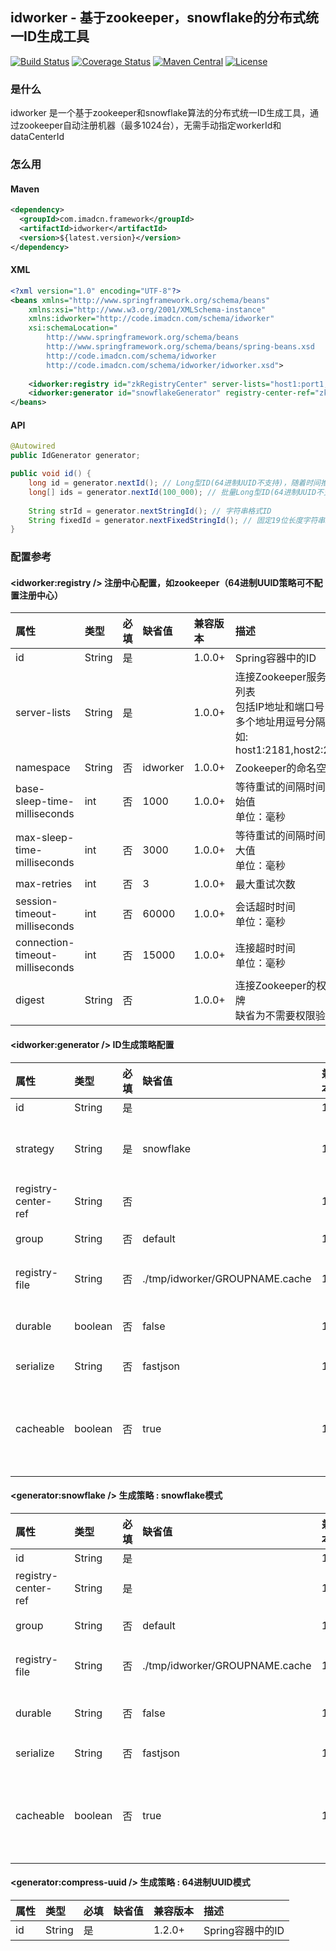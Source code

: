 ## idworker - 基于zookeeper，snowflake的分布式统一ID生成工具

[![Build Status](https://app.travis-ci.com/imadcn/idworker.svg?branch=master)](https://app.travis-ci.com/imadcn/idworker)
[![Coverage Status](https://coveralls.io/repos/imadcn/idworker/badge.svg?branch=master&service=github)](https://coveralls.io/github/imadcn/idworker?branch=master)
[![Maven Central](https://img.shields.io/maven-central/v/com.imadcn.framework/idworker.svg?label=Maven%20Central)](https://search.maven.org/artifact/com.imadcn.framework/idworker)
[![License](https://img.shields.io/badge/license-Apache%202-4EB1BA.svg)](https://www.apache.org/licenses/LICENSE-2.0.html)

### 是什么
idworker 是一个基于zookeeper和snowflake算法的分布式统一ID生成工具，通过zookeeper自动注册机器（最多1024台），无需手动指定workerId和dataCenterId

### 怎么用
#### Maven

```xml
<dependency>
  <groupId>com.imadcn.framework</groupId>
  <artifactId>idworker</artifactId>
  <version>${latest.version}</version>
</dependency>
```

#### XML

```xml
<?xml version="1.0" encoding="UTF-8"?>
<beans xmlns="http://www.springframework.org/schema/beans"
    xmlns:xsi="http://www.w3.org/2001/XMLSchema-instance"
    xmlns:idworker="http://code.imadcn.com/schema/idworker"
    xsi:schemaLocation="
        http://www.springframework.org/schema/beans 
        http://www.springframework.org/schema/beans/spring-beans.xsd
        http://code.imadcn.com/schema/idworker
        http://code.imadcn.com/schema/idworker/idworker.xsd">
        
    <idworker:registry id="zkRegistryCenter" server-lists="host1:port1,host2:port2"/>
    <idworker:generator id="snowflakeGenerator" registry-center-ref="zkRegistryCenter" />
</beans>

```

#### API

```java
@Autowired
public IdGenerator generator;

public void id() {
    long id = generator.nextId(); // Long型ID(64进制UUID不支持)，随着时间推移，ID长度为7-19位
    long[] ids = generator.nextId(100_000); // 批量Long型ID(64进制UUID不支持)，最多10w个
	
    String strId = generator.nextStringId(); // 字符串格式ID
    String fixedId = generator.nextFixedStringId(); // 固定19位长度字符串Id
}

```

### 配置参考
#### <idworker:registry /> 注册中心配置，如zookeeper（64进制UUID策略可不配置注册中心）

|属性|类型|必填|缺省值|兼容版本|描述|
|:------|:------|:------|:------|:------|:------|
|id|String|是| |1.0.0+|Spring容器中的ID|
|server-lists|String|是| |1.0.0+|连接Zookeeper服务器的列表<br/>包括IP地址和端口号<br/>多个地址用逗号分隔<br/>如: host1:2181,host2:2181|
|namespace|String|否|idworker|1.0.0+|Zookeeper的命名空间|
|base-sleep-time-milliseconds|int|否|1000|1.0.0+|等待重试的间隔时间的初始值<br/>单位：毫秒|
|max-sleep-time-milliseconds|int|否|3000|1.0.0+|等待重试的间隔时间的最大值<br/>单位：毫秒|
|max-retries|int|否|3|1.0.0+|最大重试次数|
|session-timeout-milliseconds|int|否|60000|1.0.0+|会话超时时间<br/>单位：毫秒|
|connection-timeout-milliseconds|int|否|15000|1.0.0+|连接超时时间<br/>单位：毫秒|
|digest|String|否| |1.0.0+|连接Zookeeper的权限令牌<br/>缺省为不需要权限验证|

#### <idworker:generator /> ID生成策略配置

|属性|类型|必填|缺省值|兼容版本|描述|
|:------|:------|:------|:------|:------|:------|
|id|String|是| |1.0.0+|Spring容器中的ID|
|strategy|String|是|snowflake|1.2.0+|ID生成[snowflake, compress_uuid]，当策略为64进制uuid时，registry-center-ref可不用配置|
|registry-center-ref|String|否| |1.0.0+|注册中心SpringBeanRef，当生成策略为snowflake时，必填|
|group|String|否|default|1.0.0+|分组名，可以为不同业务分配分组，独立注册|
|registry-file|String|否|./tmp/idworker/GROUPNAME.cache|1.3.0+|注册信息缓存文件地址，默认在程序所在目录 ./tmp/idworker/GROUPNAME.cache|
|durable|boolean|否|false|1.4.0+|节点注册信息是否持久化存储(持久化存储会依赖于本地缓存文件，容器环境建议使用非持久化)|
|serialize|String|否|fastjson|1.6.0+|序列化方式，可选值：fastjson, jackson|
|cacheable|boolean|否|true|1.6.0+|是否使用本地缓存（如果不依赖本地缓存，那么每次都会申请一个新的workerId）。需要注意的是，如果不依赖本地缓存，且开启了节点持久化存储。会在一定次数以后耗尽可用节点信息。|

#### <generator:snowflake /> 生成策略 : snowflake模式

|属性|类型|必填|缺省值|兼容版本|描述|
|:------|:------|:------|:------|:------|:------|
|id|String|是| |1.2.0+|Spring容器中的ID|
|registry-center-ref|String|是| |1.2.0+|注册中心SpringBeanRef|
|group|String|否|default|1.2.0+|分组名，可以为不同业务分配分组，独立注册|
|registry-file|String|否|./tmp/idworker/GROUPNAME.cache|1.3.0+|注册信息缓存文件地址，默认在程序所在目录 ./tmp/idworker/GROUPNAME.cache|
|durable|String|否|false|1.4.0+|节点注册信息是否持久化存储(持久化存储会依赖于本地缓存文件，容器环境建议使用非持久化)|
|serialize|String|否|fastjson|1.6.0+|序列化方式，可选值：fastjson, jackson|
|cacheable|boolean|否|true|1.6.0+|是否使用本地缓存（如果不依赖本地缓存，那么每次都会申请一个新的workerId）。需要注意的是，如果不依赖本地缓存，且开启了节点持久化存储。会在一定次数以后耗尽可用节点信息。|

#### <generator:compress-uuid /> 生成策略 : 64进制UUID模式

|属性|类型|必填|缺省值|兼容版本|描述|
|:------|:------|:------|:------|:------|:------|
|id|String|是| |1.2.0+|Spring容器中的ID|
